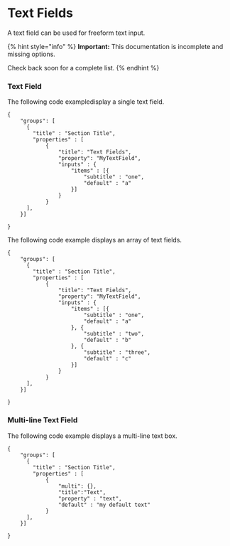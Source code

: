 # Text Fields

A text field can be used for freeform text input.

{% hint style="info" %}
**Important:** This documentation is incomplete and missing options.

Check back soon for a complete list.
{% endhint %}



### Text Field

The following code exampledisplay a single text field.

```
{
    "groups": [        
      {
        "title" : "Section Title",
        "properties" : [
            {
                "title": "Text Fields",
                "property": "MyTextField",
                "inputs" : {
                    "items" : [{
                        "subtitle" : "one",
                        "default" : "a"
                    }]
                }
            }
      ],
    }]
    
}
```

The following code example displays an array of text fields.

```
{
    "groups": [        
      {
        "title" : "Section Title",
        "properties" : [
            {
                "title": "Text Fields",
                "property": "MyTextField",
                "inputs" : {
                    "items" : [{
                        "subtitle" : "one",
                        "default" : "a"
                    }, {
                        "subtitle" : "two",
                        "default" : "b"
                    }, {
                        "subtitle" : "three",
                        "default" : "c"
                    }]
                }
            }
      ],
    }]
    
}
```

### Multi-line Text Field

The following code example displays a multi-line text box.

```
{
    "groups": [        
      {
        "title" : "Section Title",
        "properties" : [
            {
                "multi": {},
                "title":"Text",
                "property" : "text",
                "default" : "my default text"
            }
      ],
    }]
    
}
```



